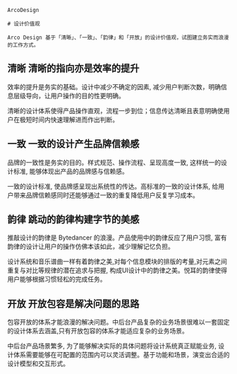 `````
ArcoDesign

# 设计价值观

Arco Design 基于「清晰」、「一致」、「韵律」和「开放」的设计价值观，试图建立务实而浪漫的工作方式。
`````

## 清晰  清晰的指向亦是效率的提升

效率的提升是务实的基础。设计中减少不确定的因素, 减少用户判断次数，明确信息层级导向，让用户操作的目的性更明确。

清晰的设计体系使得产品操作直观，流程一步到位；信息传达清晰且表意明确使用户在极短时间内快速理解进而作出判断。

## 一致  一致的设计产生品牌信赖感

品牌的一致性是务实的目的。样式规范、操作流程、呈现高度一致, 这样统一的设计标准, 能够体现出产品的品牌感与信赖感。

一致的设计标准, 使品牌感呈现出系统性的传达。高标准的一致的设计体系, 给用户带来品牌信赖感同时还能够通过一致的重复降低用户反复学习成本。

## 韵律  跳动的韵律构建字节的美感

推敲设计的韵律是 Bytedancer 的浪漫。产品使用中的韵律反应了用户习惯, 富有韵律的设计让用户的操作仿佛本该如此，减少理解记忆负担。

设计系统和音乐谱曲一样有着韵律之美,对每个信息模块的排版的考量,对元素之间重复与对比等规律的潜在追求与把握, 构成UI设计中的韵律之美。悦耳的韵律使得用户能够根据习惯轻松的完成任务。

## 开放  开放包容是解决问题的思路

包容开放的体系才能浪漫的解决问题。中后台产品复杂的业务场景很难以一套固定的设计体系去涵盖,只有开放包容的体系才能适应复杂的业务场景。

中后台产品场景繁多, 为了能够解决实际的具体问题将设计系统真正赋能业务, 设计体系需要能够在可配置的范围内可以灵活调整。基于功能和场景，演变出合适的设计模型和交互形式。
